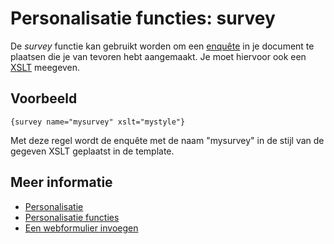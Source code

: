 # Personalisatie functies: survey

De *survey* functie kan gebruikt worden om een [enquête](./surveys) in je document te 
plaatsen die je van tevoren hebt aangemaakt. Je moet hiervoor ook een [XSLT](./css-and-xslt) meegeven.

## Voorbeeld

    {survey name="mysurvey" xslt="mystyle"}
    
Met deze regel wordt de enquête met de naam "mysurvey" in de stijl van de 
gegeven XSLT geplaatst in de template.

## Meer informatie

* [Personalisatie](./personalization)
* [Personalisatie functies](./personalization-functions)
* [Een webformulier invoegen](./personalization-functions-webform)
